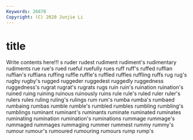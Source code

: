 ```yaml
---
Keywords: 26678
Copyright: (C) 2020 Junjie Li
---
```


# title

Write contents here!!!
s 
ruder 
rudest 
rudiment
rudiment's 
rudimentary 
rudiments 
rue 
rue's 
rued 
rueful 
ruefully 
rues 
ruff
ruff's 
ruffed 
ruffian 
ruffian's 
ruffians 
ruffing 
ruffle 
ruffle's 
ruffled 
ruffles
ruffling 
ruffs 
rug 
rug's 
rugby 
rugby's 
rugged 
ruggeder 
ruggedest 
ruggedly
ruggedness 
ruggedness's 
rugrat 
rugrat's 
rugrats 
rugs 
ruin 
ruin's 
ruination 
ruination's
ruined 
ruing 
ruining 
ruinous 
ruinously 
ruins 
rule 
rule's 
ruled 
ruler
ruler's 
rulers 
rules 
ruling 
ruling's 
rulings 
rum 
rum's 
rumba 
rumba's
rumbaed 
rumbaing 
rumbas 
rumble 
rumble's 
rumbled 
rumbles 
rumbling 
rumbling's 
rumblings
ruminant 
ruminant's 
ruminants 
ruminate 
ruminated 
ruminates 
ruminating 
rumination 
rumination's 
ruminations
rummage 
rummage's 
rummaged 
rummages 
rummaging 
rummer 
rummest 
rummy 
rummy's 
rumour
rumour's 
rumoured 
rumouring 
rumours 
rump 
rump's 
